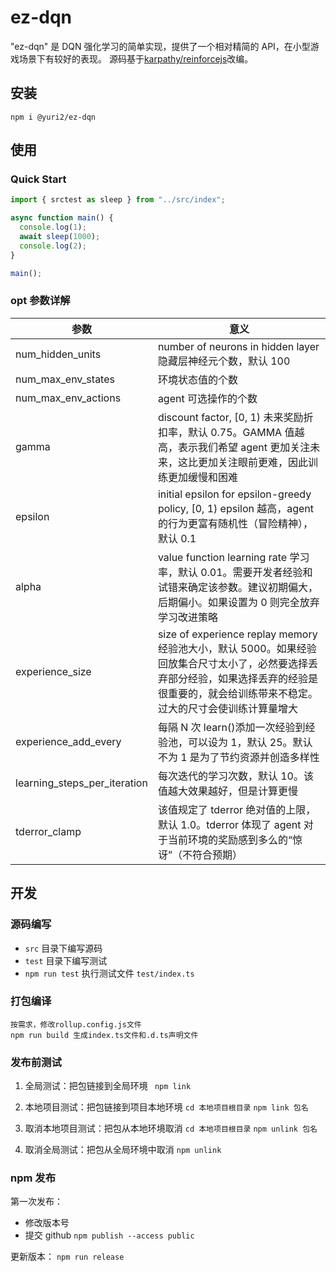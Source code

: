 # ez-dqn

"ez-dqn" 是 DQN 强化学习的简单实现，提供了一个相对精简的 API，在小型游戏场景下有较好的表现。
源码基于[karpathy/reinforcejs](https://github.com/karpathy/reinforcejs/blob/master/lib/rl.js)改编。

## 安装

`npm i @yuri2/ez-dqn`

## 使用

### Quick Start

```ts
import { srctest as sleep } from "../src/index";

async function main() {
  console.log(1);
  await sleep(1000);
  console.log(2);
}

main();
```

### opt 参数详解

| 参数                         | 意义                                                                                                                                                                                         |
| ---------------------------- | -------------------------------------------------------------------------------------------------------------------------------------------------------------------------------------------- |
| num_hidden_units             | number of neurons in hidden layer 隐藏层神经元个数，默认 100                                                                                                                                 |
| num_max_env_states           | 环境状态值的个数                                                                                                                                                                             |
| num_max_env_actions          | agent 可选操作的个数                                                                                                                                                                         |
| gamma                        | discount factor, [0, 1) 未来奖励折扣率，默认 0.75。GAMMA 值越高，表示我们希望 agent 更加关注未来，这比更加关注眼前更难，因此训练更加缓慢和困难                                               |
| epsilon                      | initial epsilon for epsilon-greedy policy, [0, 1) epsilon 越高，agent 的行为更富有随机性（冒险精神），默认 0.1                                                                               |
| alpha                        | value function learning rate 学习率，默认 0.01。需要开发者经验和试错来确定该参数。建议初期偏大，后期偏小。如果设置为 0 则完全放弃学习改进策略                                                |
| experience_size              | size of experience replay memory 经验池大小，默认 5000。如果经验回放集合尺寸太小了，必然要选择丢弃部分经验，如果选择丢弃的经验是很重要的，就会给训练带来不稳定。过大的尺寸会使训练计算量增大 |
| experience_add_every         | 每隔 N 次 learn()添加一次经验到经验池，可以设为 1，默认 25。默认不为 1 是为了节约资源并创造多样性                                                                                            |
| learning_steps_per_iteration | 每次迭代的学习次数，默认 10。该值越大效果越好，但是计算更慢                                                                                                                                  |
| tderror_clamp                | 该值规定了 tderror 绝对值的上限，默认 1.0。tderror 体现了 agent 对于当前环境的奖励感到多么的“惊讶”（不符合预期）                                                                             |

## 开发

### 源码编写

- `src` 目录下编写源码
- `test` 目录下编写测试
- `npm run test` 执行测试文件 `test/index.ts`

### 打包编译

```
按需求，修改rollup.config.js文件
npm run build 生成index.ts文件和.d.ts声明文件
```

### 发布前测试

1. 全局测试：把包链接到全局环境
   ` npm link`

2. 本地项目测试：把包链接到项目本地环境
   `cd 本地项目根目录`
   `npm link 包名`

3. 取消本地项目测试：把包从本地环境取消
   `cd 本地项目根目录`
   `npm unlink 包名`

4. 取消全局测试：把包从全局环境中取消
   `npm unlink`

### npm 发布

第一次发布：

- 修改版本号
- 提交 github
  `npm publish --access public`

更新版本：
`npm run release`
